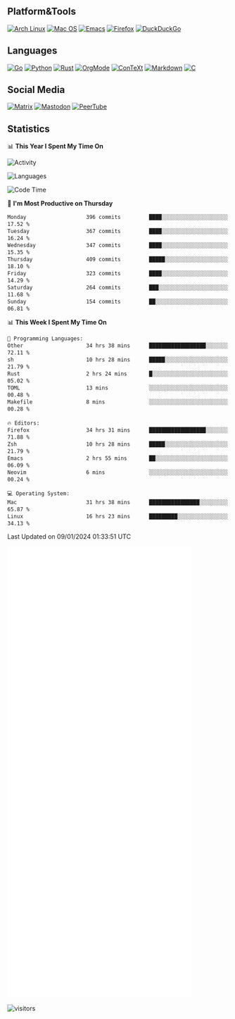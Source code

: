 ## Platform&Tools

[![Arch Linux](https://img.shields.io/badge/ArchLinux-1793D1?logo=arch-linux&logoColor=fff&style=flat-square)](https://archlinux.org/)
[![Mac OS](https://img.shields.io/badge/MacOS-000000?style=flat-square&logo=macos&logoColor=F0F0F0)](https://www.apple.com/macos/)
[![Emacs](https://img.shields.io/badge/Emacs-%237F5AB6.svg?&style=flat-square&logo=gnu-emacs&logoColor=white)](https://www.gnu.org/software/emacs/)
[![Firefox](https://img.shields.io/badge/Firefox-FF7139?style=flat-square&logo=Firefox-Browser&logoColor=white)](https://firefox.com/)
[![DuckDuckGo](https://img.shields.io/badge/DuckDuckGo-DE5833?style=flat-square&logo=DuckDuckGo&logoColor=white)](https://duckduckgo.com/)

## Languages

[![Go](https://img.shields.io/badge/Golang-%2300ADD8.svg?style=flat-square&logo=go&logoColor=white)](https://golang.org/)
[![Python](https://img.shields.io/badge/Python-3670A0?style=flat-square&logo=python&logoColor=ffdd54)](https://www.python.org/)
[![Rust](https://img.shields.io/badge/Rust-%23000000.svg?style=flat-square&logo=rust&logoColor=white)](https://www.rust-lang.org/)
[![OrgMode](https://img.shields.io/badge/OrgMode-%23000000.svg?style=flat-square&logo=org&logoColor=white)](https://orgmode.org/)
[![ConTeXt](https://img.shields.io/badge/ConTeXt-%23008080.svg?style=flat-square&logo=latex&logoColor=white)](https://contextgarden.net/)
[![Markdown](https://img.shields.io/badge/MarkDown-%23000000.svg?style=flat-square&logo=markdown&logoColor=white)](https://daringfireball.net/projects/markdown/)
[![C](https://img.shields.io/badge/C-%2300599C.svg?style=flat-square&logo=c&logoColor=white)](https://www.iso.org/standard/74528.html)

## Social Media
<!--[![Telegram](https://img.shields.io/badge/SteamedFish-2CA5E0?style=social&logo=telegram&logoColor=white)](https://t.me/SteamedFish)-->

[![Matrix](https://img.shields.io/badge/SteamedFish-2CA5E0?style=social&logo=matrix&logoColor=black)](https://matrix.to/#/@i:steamedfish.org)
[![Mastodon](https://img.shields.io/mastodon/follow/109596467238113271?domain=https%3A%2F%2Fmastodon.steamedfish.org%2F&style=social)](https://steamedfish.org/@SteamedFish)
[![PeerTube](https://img.shields.io/badge/PeerTube-23000000.svg?logo=peertube&style=social)](https://peertube.steamedfish.org/)

## Statistics


📊 **This Year I Spent My Time On** 

![Activity](https://wakatime.com/share/@SteamedFish/7529f30a-f1b7-40a4-8d09-e6d855cb7a13.png)

![Languages](https://wakatime.com/share/@SteamedFish/1c5e5366-0e9e-40d8-ac85-d630f61b69c6.svg)

<!--START_SECTION:waka-->
![Code Time](http://img.shields.io/badge/Code%20Time-3%2C418%20hrs%2025%20mins-blue)

📅 **I'm Most Productive on Thursday** 

```text
Monday                   396 commits         ████░░░░░░░░░░░░░░░░░░░░░   17.52 % 
Tuesday                  367 commits         ████░░░░░░░░░░░░░░░░░░░░░   16.24 % 
Wednesday                347 commits         ████░░░░░░░░░░░░░░░░░░░░░   15.35 % 
Thursday                 409 commits         █████░░░░░░░░░░░░░░░░░░░░   18.10 % 
Friday                   323 commits         ████░░░░░░░░░░░░░░░░░░░░░   14.29 % 
Saturday                 264 commits         ███░░░░░░░░░░░░░░░░░░░░░░   11.68 % 
Sunday                   154 commits         ██░░░░░░░░░░░░░░░░░░░░░░░   06.81 % 
```


📊 **This Week I Spent My Time On** 

```text
💬 Programming Languages: 
Other                    34 hrs 38 mins      ██████████████████░░░░░░░   72.11 % 
sh                       10 hrs 28 mins      █████░░░░░░░░░░░░░░░░░░░░   21.79 % 
Rust                     2 hrs 24 mins       █░░░░░░░░░░░░░░░░░░░░░░░░   05.02 % 
TOML                     13 mins             ░░░░░░░░░░░░░░░░░░░░░░░░░   00.48 % 
Makefile                 8 mins              ░░░░░░░░░░░░░░░░░░░░░░░░░   00.28 % 

🔥 Editors: 
Firefox                  34 hrs 31 mins      ██████████████████░░░░░░░   71.88 % 
Zsh                      10 hrs 28 mins      █████░░░░░░░░░░░░░░░░░░░░   21.79 % 
Emacs                    2 hrs 55 mins       ██░░░░░░░░░░░░░░░░░░░░░░░   06.09 % 
Neovim                   6 mins              ░░░░░░░░░░░░░░░░░░░░░░░░░   00.24 % 

💻 Operating System: 
Mac                      31 hrs 38 mins      ████████████████░░░░░░░░░   65.87 % 
Linux                    16 hrs 23 mins      █████████░░░░░░░░░░░░░░░░   34.13 % 
```


 Last Updated on 09/01/2024 01:33:51 UTC
<!--END_SECTION:waka-->


![Metrics](https://github.com/SteamedFish/SteamedFish/blob/master/github-metrics.svg)


![visitors](https://visitor-badge.laobi.icu/badge?page_id=SteamedFish.SteamedFish)
